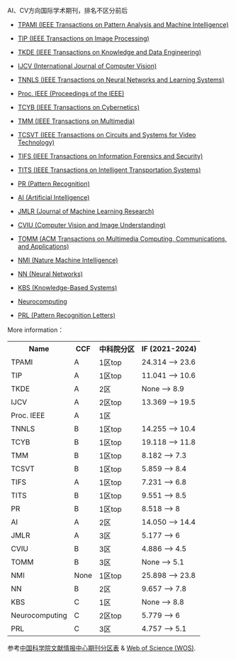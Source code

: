 AI、CV方向国际学术期刊，排名不区分前后

 - [TPAMI (IEEE Transactions on Pattern Analysis and Machine Intelligence)](https://ieeexplore.ieee.org/xpl/RecentIssue.jsp?punumber=34)

 - [TIP (IEEE Transactions on Image Processing)](https://ieeexplore.ieee.org/xpl/RecentIssue.jsp?punumber=83)

 - [TKDE (IEEE Transactions on Knowledge and Data Engineering)](https://ieeexplore.ieee.org/xpl/RecentIssue.jsp?punumber=69)

 - [IJCV (International Journal of Computer Vision)](https://www.springer.com/journal/11263)

 - [TNNLS (IEEE Transactions on Neural Networks and Learning Systems)](https://ieeexplore.ieee.org/xpl/RecentIssue.jsp?punumber=5962385)

 - [Proc. IEEE (Proceedings of the IEEE)](https://proceedingsoftheieee.ieee.org/)

 - [TCYB (IEEE Transactions on Cybernetics)](https://ieeexplore.ieee.org/xpl/RecentIssue.jsp?punumber=6221036)

 - [TMM (IEEE Transactions on Multimedia)](https://ieeexplore.ieee.org/xpl/RecentIssue.jsp?punumber=6046)

 - [TCSVT (IEEE Transactions on Circuits and Systems for Video Technology)](https://ieeexplore.ieee.org/xpl/RecentIssue.jsp?punumber=76)

 - [TIFS (IEEE Transactions on Information Forensics and Security)](https://ieeexplore.ieee.org/xpl/RecentIssue.jsp?punumber=10206)

 - [TITS (IEEE Transactions on Intelligent Transportation Systems)](https://ieeexplore.ieee.org/xpl/RecentIssue.jsp?punumber=6979)

 - [PR (Pattern Recognition)](https://www.sciencedirect.com/journal/pattern-recognition)

 - [AI (Artificial Intelligence)](https://jcr.clarivate.com/jcr-jp/journal-profile?journal=ARTIF%20INTELL&year=2021)

 - [JMLR (Journal of Machine Learning Research)](https://www.jmlr.org/) 

 - [CVIU (Computer Vision and Image Understanding)](https://www.sciencedirect.com/journal/computer-vision-and-image-understanding/)

  - [TOMM (ACM Transactions on Multimedia Computing, Communications, and Applications)](https://dl.acm.org/journal/tomm)

 - [NMI (Nature Machine Intelligence)](https://www.nature.com/natmachintell/)

 - [NN (Neural Networks)](https://www.sciencedirect.com/journal/neural-networks)

 - [KBS (Knowledge-Based Systems)](https://www.sciencedirect.com/journal/knowledge-based-systems)

 - [Neurocomputing](https://www.sciencedirect.com/journal/neurocomputing/)

 - [PRL (Pattern Recognition Letters)](https://www.sciencedirect.com/journal/pattern-recognition-letters/)

More information：

 <table>
  <tr>
    <th>Name</th>
    <th>CCF</th>
    <th>中科院分区</th>
    <th>IF (2021-2024)</th>
  </tr>
  <tr>
    <td>TPAMI</td>
    <td>A</td>
    <td>1区top</td>
    <td>24.314 --> 23.6</td>
  </tr>
  <tr>
    <td>TIP</td>
    <td>A</td>
    <td>1区top</td>
    <td>11.041 --> 10.6</td>
  </tr>
  <tr>
    <td>TKDE</td>
    <td>A</td>
    <td>2区</td>
    <td>None --> 8.9</td>
  </tr>
  <tr>
    <td>IJCV</td>
    <td>A</td>
    <td>2区top</td>
    <td>13.369 --> 19.5</td>
  </tr>
  <tr>
    <td>Proc. IEEE</td>
    <td>A</td>
    <td>1区</td>
    <td></td>
  </tr>
  <tr>
    <td>TNNLS</td>
    <td>B</td>
    <td>1区top</td>
    <td>14.255 --> 10.4</td>
  </tr>
  <tr>
    <td>TCYB</td>
    <td>B</td>
    <td>1区top</td>
    <td>19.118 --> 11.8</td>
  </tr>
  <tr>
    <td>TMM</td>
    <td>B</td>
    <td>1区top</td>
    <td>8.182 --> 7.3</td>
  </tr>
  <tr>
    <td>TCSVT</td>
    <td>B</td>
    <td>1区top</td>
    <td>5.859 --> 8.4</td>
  </tr>
  <tr>
    <td>TIFS</td>
    <td>A</td>
    <td>1区top</td>
    <td>7.231 --> 6.8</td>
  </tr>
  <tr>
    <td>TITS</td>
    <td>B</td>
    <td>1区top</td>
    <td>9.551 --> 8.5</td>
  </tr>
  <tr>
    <td>PR</td>
    <td>B</td>
    <td>1区top</td>
    <td>8.518 --> 8</td>
  </tr>
  <tr>
    <td>AI</td>
    <td>A</td>
    <td>2区</td>
    <td>14.050 --> 14.4</td>
  </tr>
  <tr>
    <td>JMLR</td>
    <td>A</td>
    <td>3区</td>
    <td>5.177 --> 6</td>
  </tr>
  <tr>
    <td>CVIU</td>
    <td>B</td>
    <td>3区</td>
    <td>4.886 --> 4.5</td>
  </tr>
  <tr>
    <td>TOMM</td>
    <td>B</td>
    <td>3区</td>
    <td>None --> 5.1</td>
  </tr>
  <tr>
    <td>NMI</td>
    <td>None</td>
    <td>1区top</td>
    <td>25.898 --> 23.8</td>
  </tr>
  <tr>
    <td>NN</td>
    <td>B</td>
    <td>2区</td>
    <td>9.657 --> 7.8</td>
  </tr>
  <tr>
    <td>KBS</td>
    <td>C</td>
    <td>1区</td>
    <td> None --> 8.8</td>
  </tr>
  <tr>
    <td>Neurocomputing</td>
    <td>C</td>
    <td>2区top</td>
    <td>5.779 --> 6</td>
  </tr>
  <tr>
    <td>PRL</td>
    <td>C</td>
    <td>3区</td>
    <td>4.757 --> 5.1</td>
  </tr>
</table>


参考[中国科学院文献情报中心期刊分区表](http://www.fenqubiao.com/) & [Web of Science (WOS)](https://www.webofscience.com/wos/woscc/basic-search).

